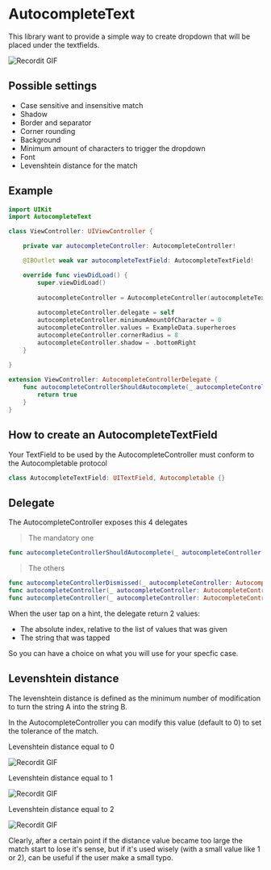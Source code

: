 # AutocompleteText
This library want to provide a simple way to create dropdown that will be placed under the textfields.

![Recordit GIF](https://recordit.co/4R9ojkN4PE.gif)

## Possible settings

- Case sensitive and insensitive match
- Shadow
- Border and separator
- Corner rounding
- Background
- Minimum amount of characters to trigger the dropdown
- Font
- Levenshtein distance for the match

## Example 

```swift
import UIKit
import AutocompleteText

class ViewController: UIViewController {

    private var autocompleteController: AutocompleteController!

    @IBOutlet weak var autocompleteTextField: AutocompleteTextField!

    override func viewDidLoad() {
        super.viewDidLoad()
        
        autocompleteController = AutocompleteController(autocompleteTextField: autocompleteTextField)
        
        autocompleteController.delegate = self
        autocompleteController.minimumAmountOfCharacter = 0
        autocompleteController.values = ExampleData.superheroes
        autocompleteController.cornerRadius = 8
        autocompleteController.shadow = .bottomRight
    }
  
}

extension ViewController: AutocompleteControllerDelegate {
    func autocompleteControllerShouldAutocomplete(_ autocompleteController: AutocompleteController) -> Bool {
        return true
    }
}
```

## How to create an AutocompleteTextField

Your TextField to be used by the AutocompleteController must conform to the Autocompletable protocol

```swift
class AutocompleteTextField: UITextField, Autocompletable {}
```

## Delegate

The AutocompleteController exposes this 4 delegates

> The mandatory one

```swift
func autocompleteControllerShouldAutocomplete(_ autocompleteController: AutocompleteController) -> Bool
```

> The others

```swift
func autocompleteControllerDismissed(_ autocompleteController: AutocompleteController)
func autocompleteController(_ autocompleteController: AutocompleteController, didTapIndex index: Int, textAtIndex text: String)
func autocompleteController(_ autocompleteController: AutocompleteController, didFindMatch match: Bool)
```

When the user tap on a hint, the delegate return 2 values:

- The absolute index, relative to the list of values that was given
- The string that was tapped

So you can have a choice on what you will use for your specfic case.

## Levenshtein distance

The levenshtein distance is defined as the minimum number of modification to turn the string A into the string B.

In the AutocompleteController you can modify this value (default to 0) to set the tolerance of the match.

Levenshtein distance equal to 0

![Recordit GIF](https://recordit.co/1bPnbYt9z2.gif)

Levenshtein distance equal to 1

![Recordit GIF](https://recordit.co/sa9xGHVoo0.gif)

Levenshtein distance equal to 2

![Recordit GIF](https://recordit.co/9Le7GGjLRE.gif)

Clearly, after a certain point if the distance value became too large the match start to lose it's sense,
but if it's used wisely (with a small value like 1 or 2), can be useful if the user make a small typo.







